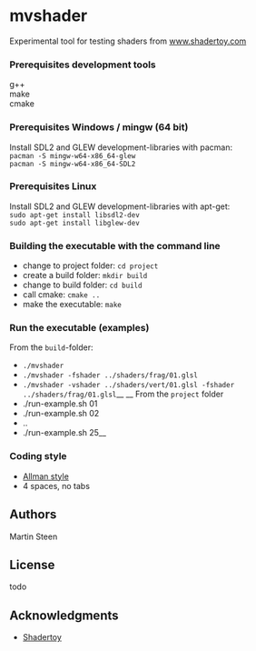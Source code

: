 # mvshader

Experimental tool for testing shaders from www.shadertoy.com

### Prerequisites development tools

g++  
make  
cmake  

### Prerequisites Windows / mingw (64 bit)

Install SDL2 and GLEW development-libraries with pacman:  
``pacman -S mingw-w64-x86_64-glew``  
``pacman -S mingw-w64-x86_64-SDL2``  

### Prerequisites Linux

Install SDL2 and GLEW development-libraries with apt-get:  
``sudo apt-get install libsdl2-dev``  
``sudo apt-get install libglew-dev``  

### Building the executable with the command line

- change to project folder: ``cd project``
- create a build folder: ``mkdir build``
- change to build folder: ``cd build``
- call cmake: ``cmake ..``
- make the executable: ``make``

### Run the executable (examples)

From the ``build``-folder:  
* ``./mvshader``
* ``./mvshader -fshader ../shaders/frag/01.glsl``
* ``./mvshader -vshader ../shaders/vert/01.glsl -fshader ../shaders/frag/01.glsl``__
__
From the ``project`` folder  
* ./run-example.sh 01  
* ./run-example.sh 02  
* ..  
* ./run-example.sh 25__

### Coding style

* [Allman style](https://en.wikipedia.org/wiki/Indentation_style#Allman_style)
* 4 spaces, no tabs

## Authors

Martin Steen

## License

todo

## Acknowledgments

* [Shadertoy](https://www.shadertoy.com)

